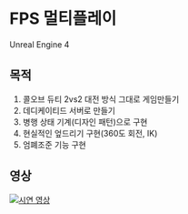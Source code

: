 # FPS 멀티플레이

Unreal Engine 4

## 목적
 1. 콜오브 듀티 2vs2 대전 방식 그대로 게임만들기
 2. 데디케이티드 서버로 만들기
 3. 병행 상태 기계(디자인 패턴)으로 구현
 4. 현실적인 엎드리기 구현(360도 회전, IK)
 5. 엄폐조준 기능 구현
 
## 영상

[![시연 영상](http://img.youtube.com/vi/wfEtd-J14to&t=87s/1.jpg)](https://youtu.be/EwBaZl30Kxo) 
